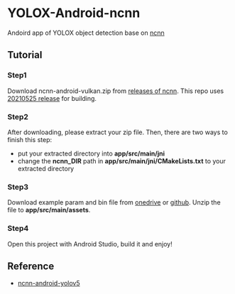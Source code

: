 # YOLOX-Android-ncnn

Andoird app of YOLOX object detection base on [ncnn](https://github.com/Tencent/ncnn)

## Tutorial

### Step1

Download ncnn-android-vulkan.zip from [releases of ncnn](https://github.com/Tencent/ncnn/releases). This repo uses
[20210525 release](https://github.com/Tencent/ncnn/releases/download/20210525/ncnn-20210525-android-vulkan.zip) for building.

### Step2

After downloading, please extract your zip file. Then, there are two ways to finish this step:

- put your extracted directory into **app/src/main/jni**
- change the **ncnn_DIR** path in **app/src/main/jni/CMakeLists.txt** to your extracted directory

### Step3

Download example param and bin file from [onedrive](https://megvii-my.sharepoint.cn/:u:/g/personal/gezheng_megvii_com/ESXBH_GSSmFMszWJ6YG2VkQB5cWDfqVWXgk0D996jH0rpQ?e=qzEqUh) or [github](https://github.com/Megvii-BaseDetection/storage/releases/download/0.0.1/yolox_s_ncnn.tar.gz). Unzip the file to **app/src/main/assets**.

### Step4

Open this project with Android Studio, build it and enjoy!

## Reference

- [ncnn-android-yolov5](https://github.com/nihui/ncnn-android-yolov5)
